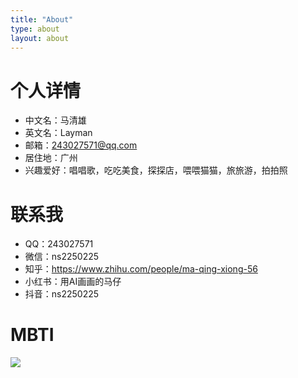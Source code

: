 ```yaml
---
title: "About"
type: about
layout: about
---
```


# 个人详情
- 中文名：马清雄
- 英文名：Layman
- 邮箱：243027571@qq.com
- 居住地：广州
- 兴趣爱好：唱唱歌，吃吃美食，探探店，喂喂猫猫，旅旅游，拍拍照

# 联系我
- QQ：243027571
- 微信：ns2250225
- 知乎：https://www.zhihu.com/people/ma-qing-xiong-56
- 小红书：用AI画画的马仔
- 抖音：ns2250225

# MBTI
![](/images/mbti.png)